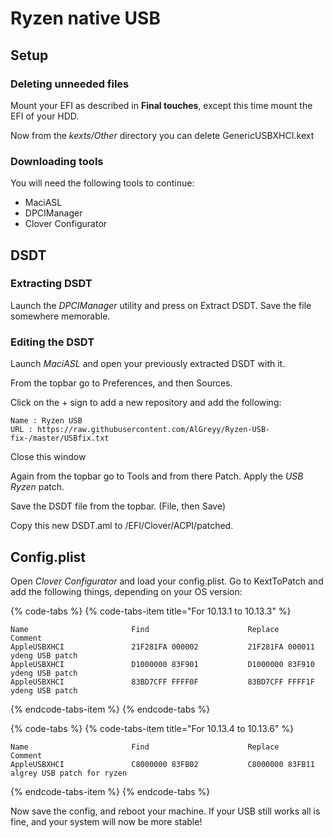 # Ryzen native USB

## Setup

### Deleting unneeded files

Mount your EFI as described in **Final touches**, except this time mount the EFI of your HDD. 

Now from the _kexts/Other_ directory you can delete GenericUSBXHCI.kext

### Downloading tools

You will need the following tools to continue:

* MaciASL
* DPCIManager
* Clover Configurator

## DSDT

### Extracting DSDT

Launch the _DPCIManager_ utility and press on Extract DSDT. Save the file somewhere memorable.

### Editing the DSDT

Launch _MaciASL_ and open your previously extracted DSDT with it.

From the topbar go to Preferences, and then Sources.

Click on the + sign to add a new repository and add the following:

```text
Name : Ryzen USB
URL : https://raw.githubusercontent.com/AlGreyy/Ryzen-USB-fix-/master/USBfix.txt
```

Close this window

Again from the topbar go to Tools and from there Patch. Apply the _USB Ryzen_ patch.

Save the DSDT file from the topbar. \(File, then Save\)

Copy this new DSDT.aml to /EFI/Clover/ACPI/patched.

## Config.plist

Open _Clover Configurator_ and load your config.plist. Go to KextToPatch and add the following things, depending on your OS version:

{% code-tabs %}
{% code-tabs-item title="For 10.13.1 to 10.13.3" %}
```text
Name                       Find                      Replace                Comment
AppleUSBXHCI               21F281FA 000002           21F281FA 000011       ydeng USB patch
AppleUSBXHCI               D1000000 83F901           D1000000 83F910       ydeng USB patch
AppleUSBXHCI               83BD7CFF FFFF0F           83BD7CFF FFFF1F       ydeng USB patch
```
{% endcode-tabs-item %}
{% endcode-tabs %}

{% code-tabs %}
{% code-tabs-item title="For 10.13.4 to 10.13.6" %}
```text
Name                       Find                      Replace                Comment
AppleUSBXHCI               C8000000 83FB02           C8000000 83FB11       algrey USB patch for ryzen
```
{% endcode-tabs-item %}
{% endcode-tabs %}

Now save the config, and reboot your machine. If your USB still works all is fine, and your system will now be more stable!


